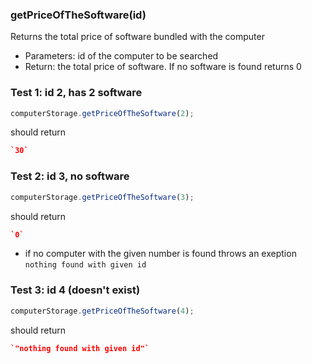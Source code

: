 ### **getPriceOfTheSoftware(id)**

Returns the total price of software bundled with the computer

- Parameters: id of the computer to be searched
- Return: the total price of software. If no software is found returns 0

### Test 1: id 2, has 2 software

```js
computerStorage.getPriceOfTheSoftware(2);
```

should return

```json
`30`
```

### Test 2: id 3, no software

```js
computerStorage.getPriceOfTheSoftware(3);
```

should return

```json
`0`
```

- if no computer with the given number is found throws an exeption `nothing found with given id`

### Test 3: id 4 (doesn't exist)

```js
computerStorage.getPriceOfTheSoftware(4);
```

should return

```json
`"nothing found with given id"`
```
